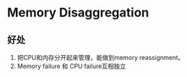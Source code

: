 # Memory Disaggregation

## 好处

1. 把CPU和内存分开起来管理，能做到memory reassignment。
2. Memory failure 和 CPU failure互相独立
